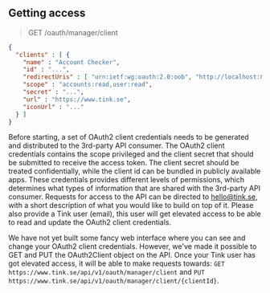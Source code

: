 ## Getting access

> GET /oauth/manager/client

```json
{
  "clients" : [ {
    "name" : "Account Checker",
    "id" : "...",
    "redirectUris" : [ "urn:ietf:wg:oauth:2.0:oob", "http://localhost:8881/", "https://link-example.appspot.com/" ],
    "scope" : "accounts:read,user:read",
    "secret" : "...",
    "url" : "https://www.tink.se",
    "iconUrl" : "..."
  } ]
}
```

Before starting, a set of OAuth2 client credentials needs to be generated and distributed to the 3rd-party API consumer. The OAuth2 client credentials contains the scope privileged and the client secret that should be submitted to receive the access token. The client secret should be treated confidentially, while the client id can be bundled in publicly available apps. These credentials provides different levels of permissions, which determines what types of information that are shared with the 3rd-party API consumer. Requests for access to the API can be directed to hello@tink.se, with a short description of what you would like to build on top of it. Please also provide a Tink user (email), this user will get elevated access to be able to read and update the OAuth2 client credentials.

We have not yet built some fancy web interface where you can see and change your OAuth2 client credentials. However, we've made it possible to GET and PUT the OAuth2Client object on the API. Once your Tink user has got elevated access, it will be able to make requests towards: `GET https://www.tink.se/api/v1/oauth/manager/client` and `PUT https://www.tink.se/api/v1/oauth/manager/client/{clientId}`.

